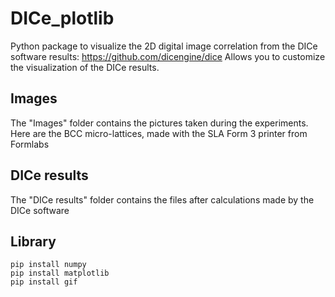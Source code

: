 # DICe_plotlib
Python package to visualize the 2D digital image correlation from the DICe software results: https://github.com/dicengine/dice
Allows you to customize the visualization of the DICe results. 

## Images
The "Images" folder contains the pictures taken during the experiments. Here are the BCC micro-lattices, made with the SLA Form 3 printer from Formlabs

## DICe results
The "DICe results" folder contains the files after calculations made by the DICe software

## Library
`pip install numpy`  
`pip install matplotlib`  
`pip install gif`  
